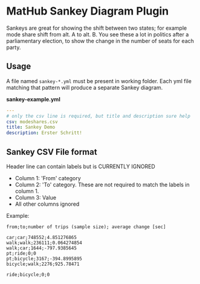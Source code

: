 # MatHub Sankey Diagram Plugin

Sankeys are great for showing the shift between two states; for example mode share shift from alt. A to alt. B. You see these a lot in politics after a parliamentary election, to show the change in the number of seats for each party.

## Usage

A file named `sankey-*.yml` must be present in working folder. Each yml file matching that pattern will produce a separate Sankey diagram.

**sankey-example.yml**

```yaml
---
# only the csv line is required, but title and description sure help
csv: modeshares.csv
title: Sankey Demo
description: Erster Schritt!
```

## Sankey CSV File format

Header line can contain labels but is CURRENTLY IGNORED

- Column 1: 'From' category
- Column 2: 'To' category. These are not required to match the labels in column 1.
- Column 3: Value
- All other columns ignored

Example:

```
from;to;number of trips (sample size); average change [sec]

car;car;748552;4.851276865
walk;walk;236111;0.064274854
walk;car;1644;-797.9385645
pt;ride;0;0
pt;bicycle;3167;-394.8995895
bicycle;walk;2276;925.78471

ride;bicycle;0;0
```
